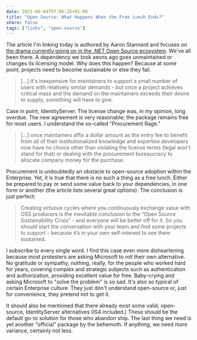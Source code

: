 ```yaml
---
date: 2021-06-04T07:05:25+01:00
title: "Open Source: What Happens When the Free Lunch Ends?"
share: false
tags: ["links", "open-source"]
---
```

The article I'm linking today is authored by Aaron Stannard and focuses on [the
drama currently going on in the .NET Open Source ecosystem][4]. We've all been
there. A dependency we took aeons ago goes unmaintained or changes its
licensing model. Why does this happen? Because at some point, projects need to
become sustainable or else they fail.

> [...] it's inexpensive for maintainers to support a small number of users
> with relatively similar demands - but once a project achieves critical mass
> and the demand on the maintainers exceeds their desire to supply, something
> will have to give.

Case in point, IdentityServer. The license change was, in my opinion, long
overdue. The new agreement is very reasonable; the package remains free for
most users. I understand the so-called "Procurement Rage." 

> [...] once maintainers affix a dollar amount as the entry fee to benefit from
> all of their institutionalized knowledge and expertise developers now have no
> choice other than violating the license terms (legal won't stand for that) or
> dealing with the procurement bureaucracy to allocate company money for the
> purchase.

Procurement is undoubtedly an obstacle to open-source adoption within the
Enterprise. Yet, it is true that there is no such a thing as a free lunch.
Either be prepared to pay or send some value back to your dependencies, in one
form or another (the article lists several great options). The conclusion is
just perfect:

> Creating virtuous cycles where you continuously exchange value with OSS
> producers is the inevitable conclusion to the “Open Source Sustainability
> Crisis” - and everyone will be better off for it. So you should start the
> conversation with your team and find some projects to support - because it’s
> in your own self-interest to see them sustained.

I subscribe to every single word. I find this case even more disheartening
because most protesters are asking Microsoft to roll their own alternative. No
gratitude or sympathy, nothing, really, for the people who worked hard for
years, covering complex and strategic subjects such as authentication and
authorization, providing excellent value for free.  Baby-crying and asking
Microsoft to "solve the problem" is so sad. It's also so typical of certain
Enterprise culture. They just don't understand open-source or, just for
convenience, they pretend not to get it.

It should also be mentioned that there already exist some valid, open-source,
IdentityServer alternatives (IS4 included.) These should be the default go-to
solution for those who abandon ship. The last thing we need is yet another
"official" package by the behemoth. If anything, we need more variance,
certainly not less.



 [4]: https://aaronstannard.com/dotnetoss-free-lunch-ends/
 [rss]: https://nicolaiarocci.com/index.xml
 [tw]: http://twitter.com/nicolaiarocci
 [nl]: https://buttondown.email/nicolaiarocci
